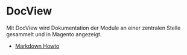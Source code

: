 # DocView
Mit DocView wird Dokumentation der Module an einer zentralen Stelle gesammelt und in Magento angezeigt.
- [Markdown Howto](markdown.md)
